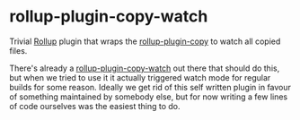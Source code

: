 # rollup-plugin-copy-watch

Trivial [Rollup] plugin that wraps the [rollup-plugin-copy] to watch all copied
files.

There's already a [rollup-plugin-copy-watch] out there that should do this, but
when we tried to use it it actually triggered watch mode for regular builds for
some reason. Ideally we get rid of this self written plugin in favour of
something maintained by somebody else, but for now writing a few lines of code
ourselves was the easiest thing to do.

[Rollup]: https://rollupjs.org/guide/en/
[rollup-plugin-copy]: https://github.com/vladshcherbin/rollup-plugin-copy
[rollup-plugin-copy-watch]: https://www.npmjs.com/package/rollup-plugin-copy-watch
